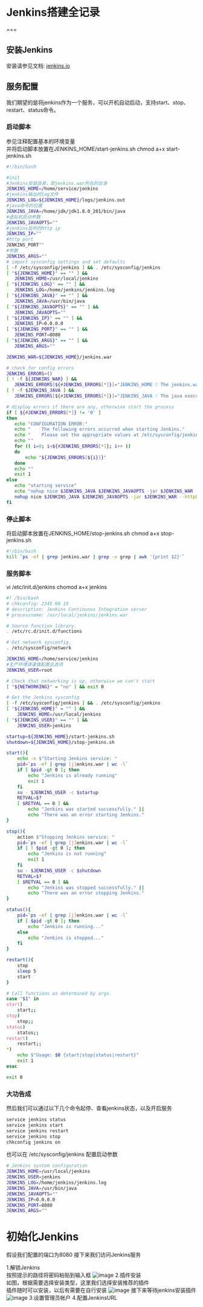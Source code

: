 # Jenkins搭建全记录
===
## 安装Jenkins
安装请参见文档:
 <a href="https://jenkins.io/doc/pipeline/tour/getting-started/">jenkins.io</a>
## 服务配置
我们期望的是将jenkins作为一个服务，可以开机自动启动，支持start、stop、restart、status命令。
 
### 启动脚本
参见注释配置基本的环境变量  
并将启动脚本放置在JENKINS_HOME/start-jenkins.sh
chmod a+x start-jenkins.sh
 ```bash
#!/bin/bash

#init
#Jenkins安装目录，即jenkins.war所在的目录
JENKINS_HOME=/home/service/jenkins
#jenkins输出的log文件
JENKINS_LOG=${JENKINS_HOME}/logs/jenkins.out
#java命令的位置
JENKINS_JAVA=/home/jdk/jdk1.8.0_201/bin/java
#虚拟机启动参数
JENKINS_JAVAOPTS=""
#jenkins监听的http ip
JENKINS_IP=""
#http port
JENKINS_PORT""
#参数
JENKINS_ARGS=""
# import sysconfig settings and set defaults
[ -f /etc/sysconfig/jenkins ] && . /etc/sysconfig/jenkins
[ "${JENKINS_HOME}" == "" ] &&
    JENKINS_HOME=/usr/local/jenkins
[ "${JENKINS_LOG}" == "" ] &&
    JENKINS_LOG=/home/jenkins/jenkins.log
[ "${JENKINS_JAVA}" == "" ] &&
    JENKINS_JAVA=/usr/bin/java
[ "${JENKINS_JAVAOPTS}" == "" ] &&
    JENKINS_JAVAOPTS=""
[ "${JENKINS_IP}" == "" ] &&
    JENKINS_IP=0.0.0.0
[ "${JENKINS_PORT}" == "" ] &&
    JENKINS_PORT=8080
[ "${JENKINS_ARGS}" == "" ] &&
    JENKINS_ARGS=""

JENKINS_WAR=${JENKINS_HOME}/jenkins.war

# check for config errors
JENKINS_ERRORS=()
[ ! -f ${JENKINS_WAR} ] &&
    JENKINS_ERRORS[${#JENKINS_ERRORS[*]}]="JENKINS_HOME : The jenkins.war could not be found at ${JENKINS_HOME}/jenkins.war"
[ ! -f $JENKINS_JAVA ] &&
    JENKINS_ERRORS[${#JENKINS_ERRORS[*]}]="JENKINS_JAVA : The java executable could not be found at $JENKINS_JAVA"

# display errors if there are any, otherwise start the process
if [ ${#JENKINS_ERRORS[*]} != '0' ]
then
    echo "CONFIGURATION ERROR:"
    echo "    The following errors occurred when starting Jenkins."
    echo "    Please set the appropriate values at /etc/sysconfig/jenkins"
    echo ""
    for (( i=0; i<${#JENKINS_ERRORS[*]}; i++ ))
    do
        echo "${JENKINS_ERRORS[${i}]}"
    done
    echo ""
    exit 1
else
    echo "starting service"
    echo "nohup nice $JENKINS_JAVA $JENKINS_JAVAOPTS -jar $JENKINS_WAR --httpListenAddress=$JENKINS_IP --httpPort=$JENKINS_PORT $> $JENKINS_LOG 2>&1 &"
    nohup nice $JENKINS_JAVA $JENKINS_JAVAOPTS -jar $JENKINS_WAR --httpListenAddress=$JENKINS_IP --httpPort=$JENKINS_PORT $> $JENKINS_LOG 2>&1 &
fi
```
### 停止脚本
将启动脚本放置在JENKINS_HOME/stop-jenkins.sh
chmod a+x stop-jenkins.sh
```bash
#!/bin/bash
kill `ps -ef | grep jenkins.war | grep -v grep | awk '{print $2}'`
```
### 服务脚本
vi /etc/init.d/jenkins
chomod a+x jenkins
```bash
#! /bin/bash
# chkconfig: 2345 90 10
# description: Jenkins Continuous Integration server
# processname: /usr/local/jenkins/jenkins.war

# Source function library.
. /etc/rc.d/init.d/functions

# Get network sysconfig.
. /etc/sysconfig/network

JENKINS_HOME=/home/service/jenkins
#生产环境请谨慎配置此选项
JENKINS_USER=root

# Check that networking is up, otherwise we can't start
[ "${NETWORKING}" = "no" ] && exit 0

# Get the Jenkins sysconfig
[ -f /etc/sysconfig/jenkins ] && . /etc/sysconfig/jenkins
[ "${JENKINS_HOME}" = "" ] &&
    JENKINS_HOME=/usr/local/jenkins
[ "${JENKINS_USER}" == "" ] &&
    JENKINS_USER=jenkins

startup=${JENKINS_HOME}/start-jenkins.sh
shutdown=${JENKINS_HOME}/stop-jenkins.sh

start(){
    echo -n $"Starting Jenkins service: "
    pid=`ps -ef | grep [j]enkins.war | wc -l`
    if [ $pid -gt 0 ]; then
        echo "Jenkins is already running"
        exit 1
    fi
    su - $JENKINS_USER -c $startup
    RETVAL=$?
    [ $RETVAL == 0 ] &&
        echo "Jenkins was started successfully." ||
        echo "There was an error starting Jenkins."
}

stop(){
    action $"Stopping Jenkins service: "
    pid=`ps -ef | grep [j]enkins.war | wc -l`
    if [ ! $pid -gt 0 ]; then
        echo "Jenkins is not running"
        exit 1
    fi
    su - $JENKINS_USER -c $shutdown
    RETVAL=$?
    [ $RETVAL == 0 ] &&
        echo "Jenkins was stopped successfully." ||
        echo "There was an error stopping Jenkins."
}

status(){
    pid=`ps -ef | grep [j]enkins.war | wc -l`
    if [ $pid -gt 0 ]; then
        echo "Jenkins is running..."
    else
        echo "Jenkins is stopped..."
    fi
}

restart(){
    stop
    sleep 5
    start
}

# Call functions as determined by args.
case "$1" in
start)
    start;;
stop)
    stop;;
status)
    status;;
restart)
    restart;;
*)
    echo $"Usage: $0 {start|stop|status|restart}"
    exit 1
esac

exit 0
```
### 大功告成
然后我们可以通过以下几个命令起停、查看jenkins状态，以及开启服务
```bash
service jenkins status
service jenkins start
service jenkins restart
service jenkins stop
chkconfig jenkins on
```
也可以在 /etc/sysconfig/jenkins 配置启动参数
```bash
# Jenkins system configuration
JENKINS_HOME=/usr/local/jenkins
JENKINS_USER=jenkins
JENKINS_LOG=/home/jenkins/jenkins.log
JENKINS_JAVA=/usr/bin/java
JENKINS_JAVAOPTS=""
JENKINS_IP=0.0.0.0
JENKINS_PORT=8080
JENKINS_ARGS=""
```

# 初始化Jenkins
假设我们配置的端口为8080
接下来我们访问Jenkins服务

1.解锁Jenkins  
按照提示的路径将密码粘贴到输入框
![image](https://github.com/silencerv/Ops/blob/master/Jenkins/pics/unlock_jenkins.jpg)
2.插件安装  
如图，根据需要选择安装类型，这里我们选择安装推荐的插件  
插件随时可以安装，以后有需要在自行安装
![image](https://github.com/silencerv/Ops/blob/master/Jenkins/pics/jenkins_plugin_choose.jpg)
接下来等待jenkins安装插件
![image](https://github.com/silencerv/Ops/blob/master/Jenkins/pics/step_up.png)
3.设置管理员帐户
4.配置JenkinsURL
   
